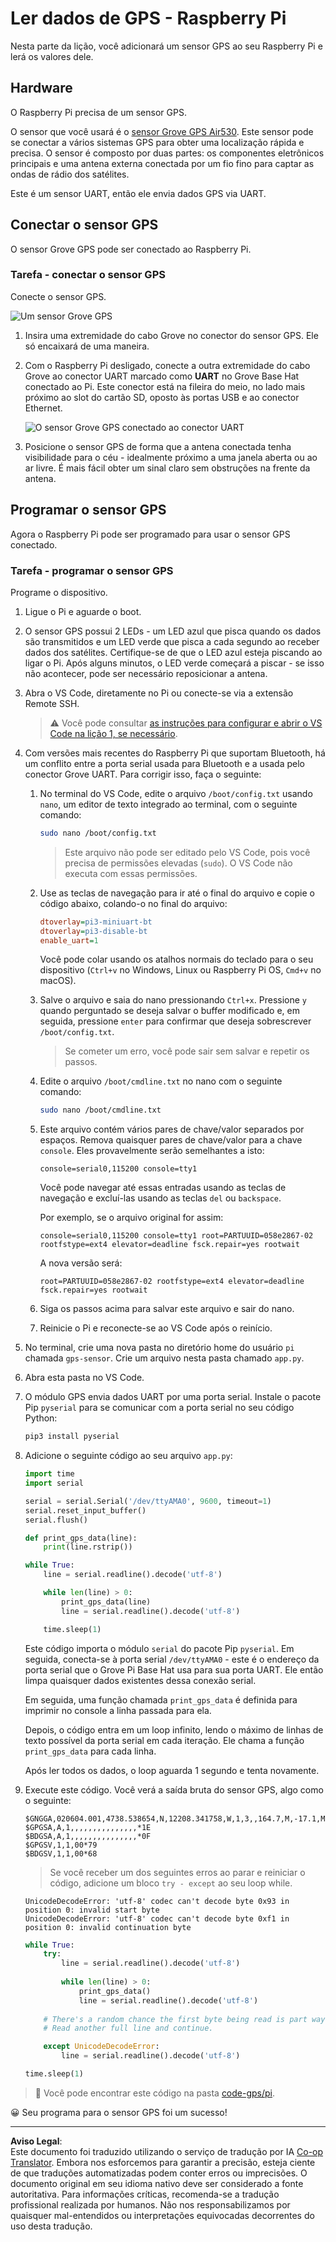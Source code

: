 <!--
CO_OP_TRANSLATOR_METADATA:
{
  "original_hash": "3b2448c7ab4e9673e77e35a50c5e350d",
  "translation_date": "2025-08-28T03:13:50+00:00",
  "source_file": "3-transport/lessons/1-location-tracking/pi-gps-sensor.md",
  "language_code": "br"
}
-->
# Ler dados de GPS - Raspberry Pi

Nesta parte da lição, você adicionará um sensor GPS ao seu Raspberry Pi e lerá os valores dele.

## Hardware

O Raspberry Pi precisa de um sensor GPS.

O sensor que você usará é o [sensor Grove GPS Air530](https://www.seeedstudio.com/Grove-GPS-Air530-p-4584.html). Este sensor pode se conectar a vários sistemas GPS para obter uma localização rápida e precisa. O sensor é composto por duas partes: os componentes eletrônicos principais e uma antena externa conectada por um fio fino para captar as ondas de rádio dos satélites.

Este é um sensor UART, então ele envia dados GPS via UART.

## Conectar o sensor GPS

O sensor Grove GPS pode ser conectado ao Raspberry Pi.

### Tarefa - conectar o sensor GPS

Conecte o sensor GPS.

![Um sensor Grove GPS](../../../../../translated_images/grove-gps-sensor.247943bf69b03f0d1820ef6ed10c587f9b650e8db55b936851c92412180bd3e2.br.png)

1. Insira uma extremidade do cabo Grove no conector do sensor GPS. Ele só encaixará de uma maneira.

1. Com o Raspberry Pi desligado, conecte a outra extremidade do cabo Grove ao conector UART marcado como **UART** no Grove Base Hat conectado ao Pi. Este conector está na fileira do meio, no lado mais próximo ao slot do cartão SD, oposto às portas USB e ao conector Ethernet.

    ![O sensor Grove GPS conectado ao conector UART](../../../../../translated_images/pi-gps-sensor.1f99ee2b2f6528915047ec78967bd362e0e4ee0ed594368a3837b9cf9cdaca64.br.png)

1. Posicione o sensor GPS de forma que a antena conectada tenha visibilidade para o céu - idealmente próximo a uma janela aberta ou ao ar livre. É mais fácil obter um sinal claro sem obstruções na frente da antena.

## Programar o sensor GPS

Agora o Raspberry Pi pode ser programado para usar o sensor GPS conectado.

### Tarefa - programar o sensor GPS

Programe o dispositivo.

1. Ligue o Pi e aguarde o boot.

1. O sensor GPS possui 2 LEDs - um LED azul que pisca quando os dados são transmitidos e um LED verde que pisca a cada segundo ao receber dados dos satélites. Certifique-se de que o LED azul esteja piscando ao ligar o Pi. Após alguns minutos, o LED verde começará a piscar - se isso não acontecer, pode ser necessário reposicionar a antena.

1. Abra o VS Code, diretamente no Pi ou conecte-se via a extensão Remote SSH.

    > ⚠️ Você pode consultar [as instruções para configurar e abrir o VS Code na lição 1, se necessário](../../../1-getting-started/lessons/1-introduction-to-iot/pi.md).

1. Com versões mais recentes do Raspberry Pi que suportam Bluetooth, há um conflito entre a porta serial usada para Bluetooth e a usada pelo conector Grove UART. Para corrigir isso, faça o seguinte:

    1. No terminal do VS Code, edite o arquivo `/boot/config.txt` usando `nano`, um editor de texto integrado ao terminal, com o seguinte comando:

        ```sh
        sudo nano /boot/config.txt
        ```

        > Este arquivo não pode ser editado pelo VS Code, pois você precisa de permissões elevadas (`sudo`). O VS Code não executa com essas permissões.

    1. Use as teclas de navegação para ir até o final do arquivo e copie o código abaixo, colando-o no final do arquivo:

        ```ini
        dtoverlay=pi3-miniuart-bt
        dtoverlay=pi3-disable-bt
        enable_uart=1
        ```

        Você pode colar usando os atalhos normais do teclado para o seu dispositivo (`Ctrl+v` no Windows, Linux ou Raspberry Pi OS, `Cmd+v` no macOS).

    1. Salve o arquivo e saia do nano pressionando `Ctrl+x`. Pressione `y` quando perguntado se deseja salvar o buffer modificado e, em seguida, pressione `enter` para confirmar que deseja sobrescrever `/boot/config.txt`.

        > Se cometer um erro, você pode sair sem salvar e repetir os passos.

    1. Edite o arquivo `/boot/cmdline.txt` no nano com o seguinte comando:

        ```sh
        sudo nano /boot/cmdline.txt
        ```

    1. Este arquivo contém vários pares de chave/valor separados por espaços. Remova quaisquer pares de chave/valor para a chave `console`. Eles provavelmente serão semelhantes a isto:

        ```output
        console=serial0,115200 console=tty1 
        ```

        Você pode navegar até essas entradas usando as teclas de navegação e excluí-las usando as teclas `del` ou `backspace`.

        Por exemplo, se o arquivo original for assim:

        ```output
        console=serial0,115200 console=tty1 root=PARTUUID=058e2867-02 rootfstype=ext4 elevator=deadline fsck.repair=yes rootwait
        ```

        A nova versão será:

        ```output
        root=PARTUUID=058e2867-02 rootfstype=ext4 elevator=deadline fsck.repair=yes rootwait
        ```

    1. Siga os passos acima para salvar este arquivo e sair do nano.

    1. Reinicie o Pi e reconecte-se ao VS Code após o reinício.

1. No terminal, crie uma nova pasta no diretório home do usuário `pi` chamada `gps-sensor`. Crie um arquivo nesta pasta chamado `app.py`.

1. Abra esta pasta no VS Code.

1. O módulo GPS envia dados UART por uma porta serial. Instale o pacote Pip `pyserial` para se comunicar com a porta serial no seu código Python:

    ```sh
    pip3 install pyserial
    ```

1. Adicione o seguinte código ao seu arquivo `app.py`:

    ```python
    import time
    import serial
    
    serial = serial.Serial('/dev/ttyAMA0', 9600, timeout=1)
    serial.reset_input_buffer()
    serial.flush()
    
    def print_gps_data(line):
        print(line.rstrip())
    
    while True:
        line = serial.readline().decode('utf-8')
    
        while len(line) > 0:
            print_gps_data(line)
            line = serial.readline().decode('utf-8')
    
        time.sleep(1)
    ```

    Este código importa o módulo `serial` do pacote Pip `pyserial`. Em seguida, conecta-se à porta serial `/dev/ttyAMA0` - este é o endereço da porta serial que o Grove Pi Base Hat usa para sua porta UART. Ele então limpa quaisquer dados existentes dessa conexão serial.

    Em seguida, uma função chamada `print_gps_data` é definida para imprimir no console a linha passada para ela.

    Depois, o código entra em um loop infinito, lendo o máximo de linhas de texto possível da porta serial em cada iteração. Ele chama a função `print_gps_data` para cada linha.

    Após ler todos os dados, o loop aguarda 1 segundo e tenta novamente.

1. Execute este código. Você verá a saída bruta do sensor GPS, algo como o seguinte:

    ```output
    $GNGGA,020604.001,4738.538654,N,12208.341758,W,1,3,,164.7,M,-17.1,M,,*67
    $GPGSA,A,1,,,,,,,,,,,,,,,*1E
    $BDGSA,A,1,,,,,,,,,,,,,,,*0F
    $GPGSV,1,1,00*79
    $BDGSV,1,1,00*68
    ```

    > Se você receber um dos seguintes erros ao parar e reiniciar o código, adicione um bloco `try - except` ao seu loop while.

      ```output
      UnicodeDecodeError: 'utf-8' codec can't decode byte 0x93 in position 0: invalid start byte
      UnicodeDecodeError: 'utf-8' codec can't decode byte 0xf1 in position 0: invalid continuation byte
      ```

    ```python
    while True:
        try:
            line = serial.readline().decode('utf-8')
              
            while len(line) > 0:
                print_gps_data()
                line = serial.readline().decode('utf-8')
      
        # There's a random chance the first byte being read is part way through a character.
        # Read another full line and continue.

        except UnicodeDecodeError:
            line = serial.readline().decode('utf-8')

    time.sleep(1)
    ```

> 💁 Você pode encontrar este código na pasta [code-gps/pi](../../../../../3-transport/lessons/1-location-tracking/code-gps/pi).

😀 Seu programa para o sensor GPS foi um sucesso!

---

**Aviso Legal**:  
Este documento foi traduzido utilizando o serviço de tradução por IA [Co-op Translator](https://github.com/Azure/co-op-translator). Embora nos esforcemos para garantir a precisão, esteja ciente de que traduções automatizadas podem conter erros ou imprecisões. O documento original em seu idioma nativo deve ser considerado a fonte autoritativa. Para informações críticas, recomenda-se a tradução profissional realizada por humanos. Não nos responsabilizamos por quaisquer mal-entendidos ou interpretações equivocadas decorrentes do uso desta tradução.